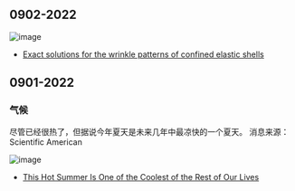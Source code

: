 ## 0902-2022

![image](https://user-images.githubusercontent.com/6512579/187973274-cb4093b1-9cf1-469d-88f0-87af8feb413c.png)

- [Exact solutions for the wrinkle patterns of confined elastic shells](https://www.nature.com/articles/s41567-022-01672-2)




## 0901-2022


### 气候

尽管已经很热了，但据说今年夏天是未来几年中最凉快的一个夏天。 消息来源：Scientific American

![image](https://user-images.githubusercontent.com/6512579/187875620-5198ebca-7f7c-421b-9330-c6644a3d0e4e.png)
- [This Hot Summer Is One of the Coolest of the Rest of Our Lives](https://www.scientificamerican.com/article/this-hot-summer-is-one-of-the-coolest-of-the-rest-of-our-lives/)




